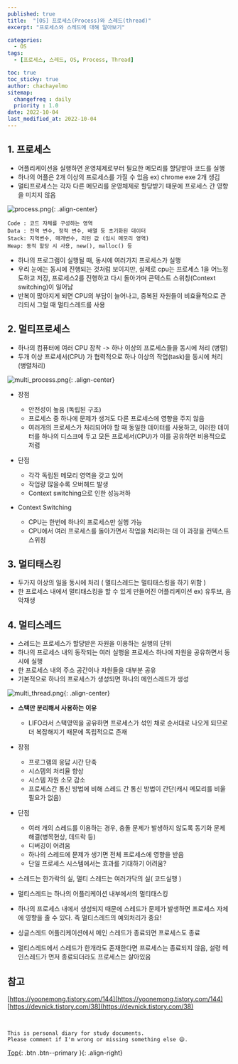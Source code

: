 ```yaml
---
published: true
title:  "[OS] 프로세스(Process)와 스레드(thread)"
excerpt: "프로세스와 스레드에 대해 알아보기"

categories:
  - OS
tags:
  - [프로세스, 스레드, OS, Process, Thread]

toc: true
toc_sticky: true
author: chachayelmo
sitemap:
  changefreq : daily
  priority : 1.0
date: 2022-10-04
last_modified_at: 2022-10-04
---
```


## 1. 프로세스

- 어플리케이션을 실행하면 운영체제로부터 필요한 메모리를 할당받아 코드를 실행
- 하나의 어플은 2개 이상의 프로세스를 가질 수 있음 ex) chrome exe 2개 생김
- 멀티프로세스는 각자 다른 메모리를 운영체제로 할당받기 때문에 프로세스 간 영향을 미치지 않음

![process.png](../../assets/images/process_configuration.png){: .align-center}

    Code : 코드 자체를 구성하는 영역
    Data : 전역 변수, 정적 변수, 배열 등 초기화된 데이터
    Stack: 지역변수, 매개변수, 리턴 값 (임시 메모리 영역)
    Heap: 동적 할당 시 사용, new(), malloc() 등

- 하나의 프로그램이 실행될 때, 동시에 여러가지 프로세스가 실행
- 우리 눈에는 동시에 진행되는 것처럼 보이지만, 실제로 cpu는 프로세스 1을 어느정도하고 저장, 프로세스2를 진행하고 다시 돌아가며 콘텍스트 스위칭(Context switching)이 일어남
- 반복이 많아지게 되면 CPU의 부담이 늘어나고, 중복된 자원들이 비효율적으로 관리되서 그럴 때 멀티스레드를 사용

## 2. 멀티프로세스


- 하나의 컴퓨터에 여러 CPU 장착 -> 하나 이상의 프로세스들을 동시에 처리 (병렬)
- 두개 이상 프로세서(CPU) 가 협력적으로 하나 이상의 작업(task)을 동시에 처리 (병렬처리)

![multi_process.png](../../assets/images/multi_process.png){: .align-center}


- 장점
  - 안전성이 높음 (독립된 구조)
  - 프로세스 중 하나에 문제가 생겨도 다른 프로세스에 영향을 주지 않음
  - 여러개의 프로세스가 처리되어야 할 때 동일한 데이터를 사용하고, 이러한 데이터를 하나의 디스크에 두고 모든 프로세서(CPU)가 이를 공유하면 비용적으로 저렴
- 단점
  - 각각 독립된 메모리 영역을 갖고 있어
  - 작업량 많을수록 오버헤드 발생
  - Context switching으로 인한 성능저하

- Context Switching
  - CPU는 한번에 하나의 프로세스만 실행 가능
  - CPU에서 여러 프로세스를 돌아가면서 작업을 처리하는 데 이 과정을 컨텍스트 스위칭

## 3. 멀티태스킹

- 두가지 이상의 일을 동시에 처리 ( 멀티스레드는 멀티태스킹을 하기 위함 )
- 한 프로세스 내에서 멀티태스킹을 할 수 있게 만들어진 어플리케이션 ex) 유투브, 음악재생

## 4. 멀티스레드

- 스레드는 프로세스가 할당받은 자원을 이용하는 실행의 단위
- 하나의 프로세스 내의 동작되는 여러 실행을 프로세스 하나에 자원을 공유하면서 동시에 실행
- 한 프로세스 내의 주소 공간이나 자원들을 대부분 공유
- 기본적으로 하나의 프로세스가 생성되면 하나의 메인스레드가 생성


![multi_thread.png](../../assets/images/multi_thread.png){: .align-center}

- **스택만 분리해서 사용하는 이유**
    - LIFO라서 스택영역을 공유하면 프로세스가 섞인 채로 순서대로 나오게 되므로 더 복잡해지기 때문에 독립적으로 존재
- 장점
    - 프로그램의 응답 시간 단축
    - 시스템의 처리율 향상
    - 시스템 자원 소모 감소
    - 프로세스간 통신 방법에 비해 스레드 간 통신 방법이 간단(캐시 메모리를 비울 필요가 없음)
- 단점
    - 여러 개의 스레드를 이용하는 경우, 충돌 문제가 발생하지 않도록 동기화 문제 해결(병목현상, 데드락 등)
    - 디버깅이 어려움
    - 하나의 스레드에 문제가 생기면 전체 프로세스에 영향을 받음
    - 단일 프로세스 시스템에서는 효과를 기대하기 어려움?

- 스레드는 한가락의 실, 멀티 스레드는 여러가닥의 실( 코드실행 )
- 멀티스레드는 하나의 어플리케이션 내부에서의 멀티태스킹
- 하나의 프로세스 내에서 생성되지 때문에 스레드가 문제가 발생하면 프로세스 자체에 영향을 줄 수 있다. 즉 멀티스레드의 예외처리가 중요!
- 싱글스레드 어플리케이션에서 메인 스레드가 종료되면 프로세스도 종료
- 멀티스레드에서 스레드가 한개라도 존재한다면 프로세스는 종료되지 않음, 설령 메인스레드가 먼저 종료되더라도 프로세스는 살아있음

## 참고
[https://yoonemong.tistory.com/144](https://yoonemong.tistory.com/144)  
[https://devnick.tistory.com/38](https://devnick.tistory.com/38)

<br>

    This is personal diary for study documents.
    Please comment if I'm wrong or missing something else 😄. 

[Top](#){: .btn .btn--primary }{: .align-right}